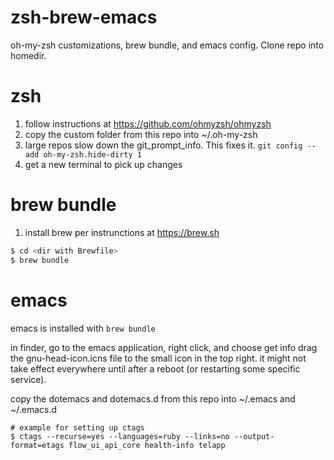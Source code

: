 # zsh-brew-emacs
oh-my-zsh customizations, brew bundle, and emacs config. Clone repo into homedir.

# zsh
1. follow instructions at https://github.com/ohmyzsh/ohmyzsh
2. copy the custom folder from this repo into ~/.oh-my-zsh
3. large repos slow down the git_prompt_info. This fixes it.
`git config --add oh-my-zsh.hide-dirty 1`
4. get a new terminal to pick up changes

# brew bundle
1. install brew per instrunctions at https://brew.sh
```zsh
$ cd <dir with Brewfile>
$ brew bundle
```

# emacs
emacs is installed with `brew bundle`

in finder, go to the emacs application, right click, and choose get info
drag the gnu-head-icon.icns file to the small icon in the top right.
it might not take effect everywhere until after a reboot (or restarting some specific service).

copy the dotemacs and dotemacs.d from this repo into ~/.emacs and ~/.emacs.d
```
# example for setting up ctags
$ ctags --recurse=yes --languages=ruby --links=no --output-format=etags flow_ui_api_core health-info telapp
```
